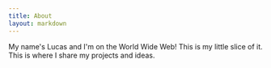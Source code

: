 ```yaml
---
title: About
layout: markdown
---
```


My name's Lucas and I'm on the World Wide Web! This is my little slice of it. This is where I share my projects and ideas.
